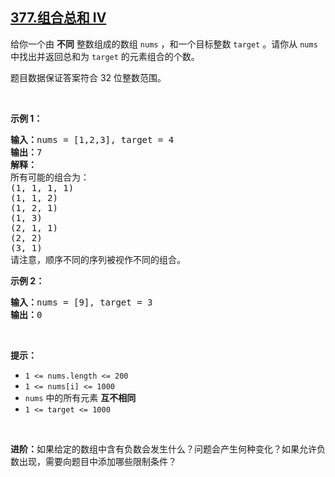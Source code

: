 ## [377.组合总和 Ⅳ](https://leetcode.cn/problems/combination-sum-iv/)
<p>给你一个由 <strong>不同</strong> 整数组成的数组 <code>nums</code> ，和一个目标整数 <code>target</code> 。请你从 <code>nums</code> 中找出并返回总和为 <code>target</code> 的元素组合的个数。</p>

<p>题目数据保证答案符合 32 位整数范围。</p>

<p> </p>

<p><strong>示例 1：</strong></p>

<pre>
<strong>输入：</strong>nums = [1,2,3], target = 4
<strong>输出：</strong>7
<strong>解释：</strong>
所有可能的组合为：
(1, 1, 1, 1)
(1, 1, 2)
(1, 2, 1)
(1, 3)
(2, 1, 1)
(2, 2)
(3, 1)
请注意，顺序不同的序列被视作不同的组合。
</pre>

<p><strong>示例 2：</strong></p>

<pre>
<strong>输入：</strong>nums = [9], target = 3
<strong>输出：</strong>0
</pre>

<p> </p>

<p><strong>提示：</strong></p>

<ul>
	<li><code>1 <= nums.length <= 200</code></li>
	<li><code>1 <= nums[i] <= 1000</code></li>
	<li><code>nums</code> 中的所有元素 <strong>互不相同</strong></li>
	<li><code>1 <= target <= 1000</code></li>
</ul>

<p> </p>

<p><strong>进阶：</strong>如果给定的数组中含有负数会发生什么？问题会产生何种变化？如果允许负数出现，需要向题目中添加哪些限制条件？</p>
